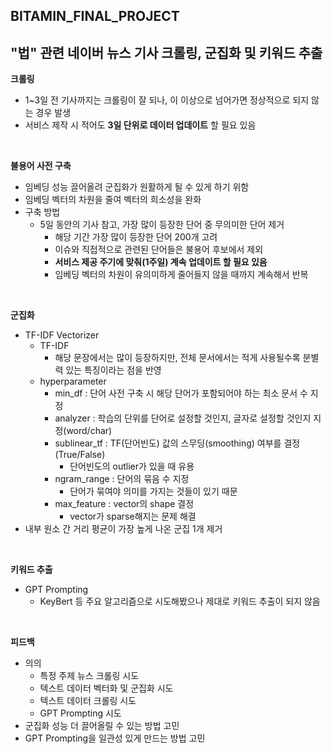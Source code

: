## BITAMIN_FINAL_PROJECT
**"법" 관련 네이버 뉴스 기사 크롤링, 군집화 및 키워드 추출**
- 

**크롤링**
- 1~3일 전 기사까지는 크롤링이 잘 되나, 이 이상으로 넘어가면 정상적으로 되지 않는 경우 발생
- 서비스 제작 시 적어도 **3일 단위로 데이터 업데이트** 할 필요 있음

<br>

**불용어 사전 구축**
- 임베딩 성능 끌어올려 군집화가 원활하게 될 수 있게 하기 위함
- 임베딩 벡터의 차원을 줄여 벡터의 희소성을 완화
- 구축 방법
    - 5일 동안의 기사 참고, 가장 많이 등장한 단어 중 무의미한 단어 제거
        - 해당 기간 가장 많이 등장한 단어 200개 고려
        - 이슈와 직접적으로 관련된 단어들은 불용어 후보에서 제외
        - **서비스 제공 주기에 맞춰(1주일) 계속 업데이트 할 필요 있음**
        - 임베딩 벡터의 차원이 유의미하게 줄어들지 않을 때까지 계속해서 반복
<br>

**군집화**
- TF-IDF Vectorizer 
    - TF-IDF
        - 해당 문장에서는 많이 등장하지만, 전체 문서에서는 적게 사용될수록 분별력 있는 특징이라는 점을 반영
    - hyperparameter
        - min_df : 단어 사전 구축 시 해당 단어가 포함되어야 하는 최소 문서 수 지정
        - analyzer : 학습의 단위를 단어로 설정할 것인지, 글자로 설정할 것인지 지정(word/char)
        - sublinear_tf : TF(단어빈도) 값의 스무딩(smoothing) 여부를 결정(True/False)
            - 단어빈도의 outlier가 있을 때 유용
        - ngram_range : 단어의 묶음 수 지정
            - 단어가 묶여야 의미를 가지는 것들이 있기 때문
        - max_feature : vector의 shape 결정
            - vector가 sparse해지는 문제 해결
- 내부 원소 간 거리 평균이 가장 높게 나온 군집 1개 제거

<br>

**키워드 추출**
- GPT Prompting
    - KeyBert 등 주요 알고리즘으로 시도해봤으나 제대로 키워드 추출이 되지 않음

<br>

**피드백**
- 의의
    - 특정 주제 뉴스 크롤링 시도
    - 텍스트 데이터 벡터화 및 군집화 시도
    - 텍스트 데이터 크롤링 시도
    - GPT Prompting 시도
- 군집화 성능 더 끌어올릴 수 있는 방법 고민
- GPT Prompting을 일관성 있게 만드는 방법 고민